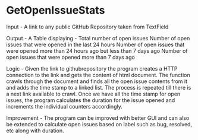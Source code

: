 # GetOpenIssueStats

Input - A link to any public GitHub Repository taken from TextField

Output - A Table displaying - 
  Total number of open issues
  Number of open issues that were opened in the last 24 hours
  Number of open issues that were opened more than 24 hours ago but less than 7 days ago
  Number of open issues that were opened more than 7 days ago 

Logic - Given the link to githubrepository the program creates a HTTP connection to the link and gets the content of html document.
The function crawls through the document and finds all the open issue contents from it and adds the time stamp to a linked list.
The process is repeated till there is a next link available to crawl.
Once we have all the time stamp for open issues, the program calculates the duration for the issue opened and 
increments the individual counters accordingly.

Improvement - The program can be improved with better GUI and can also be extended to calculate open issues based on
label such as bug, resolved, etc along with duration.

